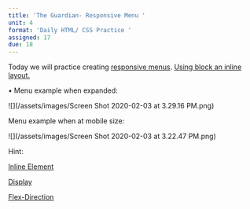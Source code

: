 ```yaml
---
title: 'The Guardian- Responsive Menu '
unit: 4
format: 'Daily HTML/ CSS Practice '
assigned: 17
due: 18
---
```

Today we will practice creating [responsive menus](https://drive.google.com/drive/folders/1WR3vxO9BU1glbIhwoMsH_D2GHIABVtgt). [Using block an inline layout. ](https://developer.mozilla.org/en-US/docs/Web/CSS/CSS_Flow_Layout/Block_and_Inline_Layout_in_Normal_Flow)

• Menu example when expanded:

![](/assets/images/Screen Shot 2020-02-03 at 3.29.16 PM.png)

Menu example when at mobile size:

![](/assets/images/Screen Shot 2020-02-03 at 3.22.47 PM.png)

Hint:

[Inline Element](https://developer.mozilla.org/en-US/docs/Web/HTML/Inline_elements)

[Display](https://developer.mozilla.org/en-US/docs/Web/CSS/display)

[Flex-Direction](https://developer.mozilla.org/en-US/docs/Web/CSS/flex-direction)
